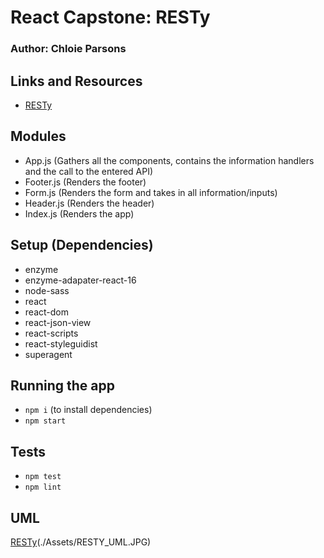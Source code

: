 # React Capstone: RESTy

### Author: Chloie Parsons

## Links and Resources

- [RESTy](https://codesandbox.io/s/nameless-cache-f02ss)

## Modules

- App.js (Gathers all the components, contains the information handlers and the call to the entered API)
- Footer.js (Renders the footer)
- Form.js (Renders the form and takes in all information/inputs)
- Header.js (Renders the header)
- Index.js (Renders the app)

## Setup (Dependencies)

- enzyme
- enzyme-adapater-react-16
- node-sass
- react
- react-dom
- react-json-view
- react-scripts
- react-styleguidist
- superagent

## Running the app

- `npm i` (to install dependencies)
- `npm start`

## Tests

- `npm test`
- `npm lint`

## UML

[RESTy](https://codesandbox.io/s/nameless-cache-f02ss)(./Assets/RESTY_UML.JPG)
